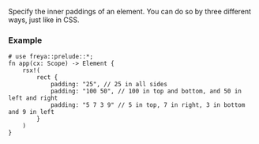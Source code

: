 Specify the inner paddings of an element. You can do so by three different ways, just like in CSS.

### Example

```rust, no_run
# use freya::prelude::*;
fn app(cx: Scope) -> Element {
    rsx!(
        rect {
            padding: "25", // 25 in all sides
            padding: "100 50", // 100 in top and bottom, and 50 in left and right
            padding: "5 7 3 9" // 5 in top, 7 in right, 3 in bottom and 9 in left
        }
    )
}
```